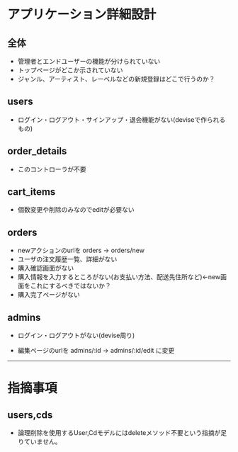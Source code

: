 # アプリケーション詳細設計

## 全体
- 管理者とエンドユーザーの機能が分けられていない
- トップページがどこか示されていない
- ジャンル、アーティスト、レーベルなどの新規登録はどこで行うのか？
## users
- ログイン・ログアウト・サインアップ・退会機能がない(deviseで作られるもの)
## order_details
- このコントローラが不要
## cart_items
- 個数変更や削除のみなのでeditが必要ない
## orders
- newアクションのurlを orders → orders/new
- ユーザの注文履歴一覧、詳細がない
- 購入確認画面がない
- 購入情報を入力するところがない(お支払い方法、配送先住所など)←new画面をこれにするべきではないか？
- 購入完了ページがない
## admins
- ログイン・ログアウトがない(devise周り)
<!-- 追記 -->
- 編集ページのurlを admins/:id → admins/:id/edit に変更

---

# 指摘事項

## users,cds
- 論理削除を使用するUser,Cdモデルにはdeleteメソッド不要という指摘が足りていません。

